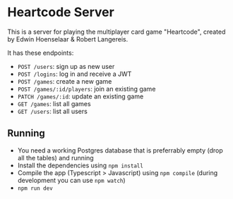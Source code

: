 # Heartcode Server

This is a server for playing the multiplayer card game "Heartcode", created by Edwin Hoenselaar & Robert Langereis. 

It has these endpoints:

* `POST /users`: sign up as new user
* `POST /logins`: log in and receive a JWT
* `POST /games`: create a new game
* `POST /games/:id/players`: join an existing game
* `PATCH /games/:id`: update an existing game
* `GET /games`: list all games
* `GET /users`: list all users

## Running

* You need a working Postgres database that is preferrably empty (drop all the tables) and running 
* Install the dependencies using `npm install`
* Compile the app (Typescript > Javascript) using `npm compile` (during development you can use `npm watch`)
* `npm run dev`

